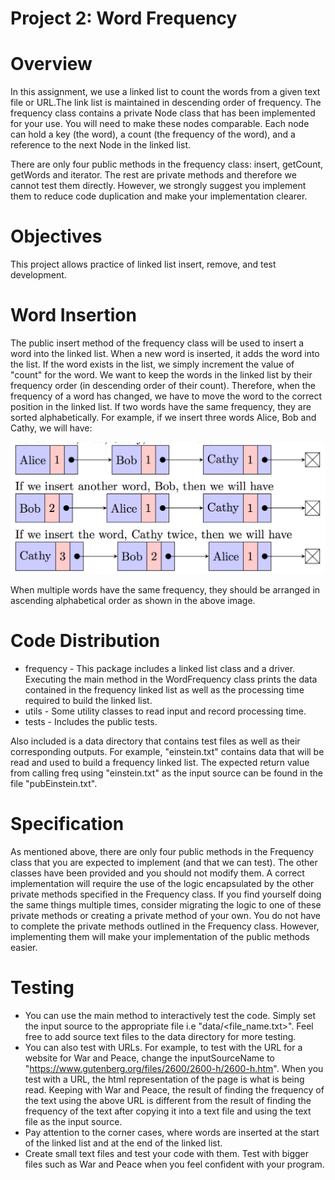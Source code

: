 # Project 2: Word Frequency


# Overview
In this assignment, we use a linked list to count the words from a given text file or URL.The link list is maintained in descending order of frequency.
The frequency class contains a private Node class that has been implemented for your use. You will need to make these nodes comparable. Each node can hold a key (the word), a count (the frequency of the word), and a reference to the next Node in the linked list.

There are only four public methods in the frequency class: insert, getCount, getWords and iterator. The rest are private methods and therefore we cannot test them directly. However, we strongly suggest you implement them to reduce code duplication and make your implementation clearer.

# Objectives
This project allows practice of linked list insert, remove, and test development.

# Word Insertion
The public insert method of the frequency class will be used to insert a word into the linked list. When a new word is inserted, it adds the word into the list. If the word exists in the list, we simply increment the value of "count" for the word. We want to keep the words in the linked list by their frequency order (in descending order of their count). Therefore, when the frequency of a word has changed, we have to move the word to the correct position in the linked list. If two words have the same frequency, they are sorted alphabetically. For example, if we insert three words Alice, Bob and Cathy, we will have:

![List changes after insertion](img/list.png)

When multiple words have the same frequency, they should be arranged in ascending alphabetical order as shown in the above image.

# Code Distribution
* frequency - This package includes a linked list class and a driver. Executing the main method in
the WordFrequency class prints the data contained in the frequency linked list as well as the processing time required to build the linked list.  
* utils - Some utility classes to read input and record processing time. 
* tests - Includes the public tests. 

Also included is a data directory that contains test files as well as their corresponding outputs. For example, "einstein.txt" contains data that will be read and used to build a frequency linked list. The expected return value from calling freq using "einstein.txt" as the input source can be found in the file "pubEinstein.txt".

# Specification
As mentioned above, there are only four public methods in the Frequency class that you are expected to implement (and that we can test). The other classes have been provided and you should not modify them. A correct implementation will require the use of the logic encapsulated by the other private methods specified in the Frequency class. If you find yourself doing the same things multiple times, consider migrating the logic to one of these private methods or creating a private method of your own. You do not have to complete the private methods outlined in the Frequency class. However, implementing them will make your implementation of the public methods easier.



# Testing
* You can use the main method to interactively test the code. Simply set the input source to the appropriate file i.e "data/<file_name.txt>". Feel free to add source text files to the data directory for more testing. 
* You can also test with URLs. For example, to test with the URL for a website for War and Peace, change the inputSourceName to "https://www.gutenberg.org/files/2600/2600-h/2600-h.htm". When you test with a URL, the html representation of the page is what is being read. Keeping with War and Peace, the result of finding the frequency of the text using the above URL is different from the result of finding the frequency of the text after copying it into a text file and using the text file as the input source.
* Pay attention to the corner cases, where words are inserted at the start of the linked list and at the end of the linked list.
* Create small text files and test your code with them. Test with bigger files such as War and Peace when you feel confident with your program.  
